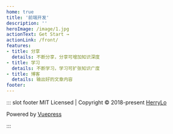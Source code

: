 ```yaml
---
home: true
title: '前端开发'
description: ''
heroImage: /image/1.jpg
actionText: Get Start →
actionLink: /front/
features:
- title: 分享
  details: 不断分享，分享可增加知识深度
- title: 学习
  details: 不断学习，学习可扩张知识广度
- title: 博客
  details: 输出好的文章内容
footer:  
---
```


::: slot footer
MIT Licensed | Copyright © 2018-present [HerryLo](https://github.com/HerryLo)

Powered by [Vuepress](https://vuepress.vuejs.org/)

<run-time></run-time>
:::